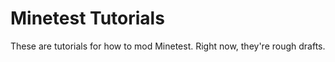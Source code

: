 # Minetest Tutorials

These are tutorials for how to mod Minetest. Right now, they're rough drafts.
